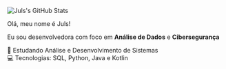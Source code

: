 ![Juls's GitHub Stats](https://github-readme-stats.vercel.app/api?username=julliGt&show_icons=true&theme=radical&count_private=true)

Olá, meu nome é Juls!

Eu sou desenvolvedora com foco em **Análise de Dados** e **Cibersegurança**

🧠 Estudando Análise e Desenvolvimento de Sistemas  
💻 Tecnologias: SQL, Python, Java e Kotlin
